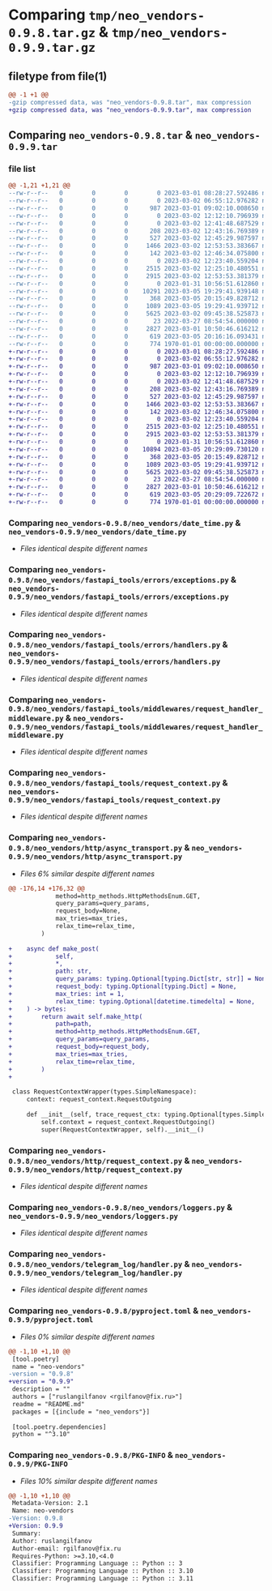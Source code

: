 # Comparing `tmp/neo_vendors-0.9.8.tar.gz` & `tmp/neo_vendors-0.9.9.tar.gz`

## filetype from file(1)

```diff
@@ -1 +1 @@
-gzip compressed data, was "neo_vendors-0.9.8.tar", max compression
+gzip compressed data, was "neo_vendors-0.9.9.tar", max compression
```

## Comparing `neo_vendors-0.9.8.tar` & `neo_vendors-0.9.9.tar`

### file list

```diff
@@ -1,21 +1,21 @@
--rw-r--r--   0        0        0        0 2023-03-01 08:28:27.592486 neo_vendors-0.9.8/README.md
--rw-r--r--   0        0        0        0 2023-03-02 06:55:12.976282 neo_vendors-0.9.8/neo_vendors/__init__.py
--rw-r--r--   0        0        0      987 2023-03-01 09:02:10.008650 neo_vendors-0.9.8/neo_vendors/date_time.py
--rw-r--r--   0        0        0        0 2023-03-02 12:12:10.796939 neo_vendors-0.9.8/neo_vendors/fastapi_tools/__init__.py
--rw-r--r--   0        0        0        0 2023-03-02 12:41:48.687529 neo_vendors-0.9.8/neo_vendors/fastapi_tools/errors/__init__.py
--rw-r--r--   0        0        0      208 2023-03-02 12:43:16.769389 neo_vendors-0.9.8/neo_vendors/fastapi_tools/errors/base.py
--rw-r--r--   0        0        0      527 2023-03-02 12:45:29.987597 neo_vendors-0.9.8/neo_vendors/fastapi_tools/errors/exceptions.py
--rw-r--r--   0        0        0     1466 2023-03-02 12:53:53.383667 neo_vendors-0.9.8/neo_vendors/fastapi_tools/errors/handlers.py
--rw-r--r--   0        0        0      142 2023-03-02 12:46:34.075800 neo_vendors-0.9.8/neo_vendors/fastapi_tools/errors/payloads.py
--rw-r--r--   0        0        0        0 2023-03-02 12:23:40.559204 neo_vendors-0.9.8/neo_vendors/fastapi_tools/middlewares/__init__.py
--rw-r--r--   0        0        0     2515 2023-03-02 12:25:10.480551 neo_vendors-0.9.8/neo_vendors/fastapi_tools/middlewares/request_handler_middleware.py
--rw-r--r--   0        0        0     2915 2023-03-02 12:53:53.381379 neo_vendors-0.9.8/neo_vendors/fastapi_tools/request_context.py
--rw-r--r--   0        0        0        0 2023-01-31 10:56:51.612860 neo_vendors-0.9.8/neo_vendors/http/__init__.py
--rw-r--r--   0        0        0    10291 2023-03-05 19:29:41.939148 neo_vendors-0.9.8/neo_vendors/http/async_transport.py
--rw-r--r--   0        0        0      368 2023-03-05 20:15:49.828712 neo_vendors-0.9.8/neo_vendors/http/http_methods.py
--rw-r--r--   0        0        0     1089 2023-03-05 19:29:41.939712 neo_vendors-0.9.8/neo_vendors/http/request_context.py
--rw-r--r--   0        0        0     5625 2023-03-02 09:45:38.525873 neo_vendors-0.9.8/neo_vendors/loggers.py
--rw-r--r--   0        0        0       23 2022-03-27 08:54:54.000000 neo_vendors-0.9.8/neo_vendors/telegram_log/__init__.py
--rw-r--r--   0        0        0     2827 2023-03-01 10:50:46.616212 neo_vendors-0.9.8/neo_vendors/telegram_log/handler.py
--rw-r--r--   0        0        0      619 2023-03-05 20:16:16.093431 neo_vendors-0.9.8/pyproject.toml
--rw-r--r--   0        0        0      774 1970-01-01 00:00:00.000000 neo_vendors-0.9.8/PKG-INFO
+-rw-r--r--   0        0        0        0 2023-03-01 08:28:27.592486 neo_vendors-0.9.9/README.md
+-rw-r--r--   0        0        0        0 2023-03-02 06:55:12.976282 neo_vendors-0.9.9/neo_vendors/__init__.py
+-rw-r--r--   0        0        0      987 2023-03-01 09:02:10.008650 neo_vendors-0.9.9/neo_vendors/date_time.py
+-rw-r--r--   0        0        0        0 2023-03-02 12:12:10.796939 neo_vendors-0.9.9/neo_vendors/fastapi_tools/__init__.py
+-rw-r--r--   0        0        0        0 2023-03-02 12:41:48.687529 neo_vendors-0.9.9/neo_vendors/fastapi_tools/errors/__init__.py
+-rw-r--r--   0        0        0      208 2023-03-02 12:43:16.769389 neo_vendors-0.9.9/neo_vendors/fastapi_tools/errors/base.py
+-rw-r--r--   0        0        0      527 2023-03-02 12:45:29.987597 neo_vendors-0.9.9/neo_vendors/fastapi_tools/errors/exceptions.py
+-rw-r--r--   0        0        0     1466 2023-03-02 12:53:53.383667 neo_vendors-0.9.9/neo_vendors/fastapi_tools/errors/handlers.py
+-rw-r--r--   0        0        0      142 2023-03-02 12:46:34.075800 neo_vendors-0.9.9/neo_vendors/fastapi_tools/errors/payloads.py
+-rw-r--r--   0        0        0        0 2023-03-02 12:23:40.559204 neo_vendors-0.9.9/neo_vendors/fastapi_tools/middlewares/__init__.py
+-rw-r--r--   0        0        0     2515 2023-03-02 12:25:10.480551 neo_vendors-0.9.9/neo_vendors/fastapi_tools/middlewares/request_handler_middleware.py
+-rw-r--r--   0        0        0     2915 2023-03-02 12:53:53.381379 neo_vendors-0.9.9/neo_vendors/fastapi_tools/request_context.py
+-rw-r--r--   0        0        0        0 2023-01-31 10:56:51.612860 neo_vendors-0.9.9/neo_vendors/http/__init__.py
+-rw-r--r--   0        0        0    10894 2023-03-05 20:29:09.730120 neo_vendors-0.9.9/neo_vendors/http/async_transport.py
+-rw-r--r--   0        0        0      368 2023-03-05 20:15:49.828712 neo_vendors-0.9.9/neo_vendors/http/http_methods.py
+-rw-r--r--   0        0        0     1089 2023-03-05 19:29:41.939712 neo_vendors-0.9.9/neo_vendors/http/request_context.py
+-rw-r--r--   0        0        0     5625 2023-03-02 09:45:38.525873 neo_vendors-0.9.9/neo_vendors/loggers.py
+-rw-r--r--   0        0        0       23 2022-03-27 08:54:54.000000 neo_vendors-0.9.9/neo_vendors/telegram_log/__init__.py
+-rw-r--r--   0        0        0     2827 2023-03-01 10:50:46.616212 neo_vendors-0.9.9/neo_vendors/telegram_log/handler.py
+-rw-r--r--   0        0        0      619 2023-03-05 20:29:09.722672 neo_vendors-0.9.9/pyproject.toml
+-rw-r--r--   0        0        0      774 1970-01-01 00:00:00.000000 neo_vendors-0.9.9/PKG-INFO
```

### Comparing `neo_vendors-0.9.8/neo_vendors/date_time.py` & `neo_vendors-0.9.9/neo_vendors/date_time.py`

 * *Files identical despite different names*

### Comparing `neo_vendors-0.9.8/neo_vendors/fastapi_tools/errors/exceptions.py` & `neo_vendors-0.9.9/neo_vendors/fastapi_tools/errors/exceptions.py`

 * *Files identical despite different names*

### Comparing `neo_vendors-0.9.8/neo_vendors/fastapi_tools/errors/handlers.py` & `neo_vendors-0.9.9/neo_vendors/fastapi_tools/errors/handlers.py`

 * *Files identical despite different names*

### Comparing `neo_vendors-0.9.8/neo_vendors/fastapi_tools/middlewares/request_handler_middleware.py` & `neo_vendors-0.9.9/neo_vendors/fastapi_tools/middlewares/request_handler_middleware.py`

 * *Files identical despite different names*

### Comparing `neo_vendors-0.9.8/neo_vendors/fastapi_tools/request_context.py` & `neo_vendors-0.9.9/neo_vendors/fastapi_tools/request_context.py`

 * *Files identical despite different names*

### Comparing `neo_vendors-0.9.8/neo_vendors/http/async_transport.py` & `neo_vendors-0.9.9/neo_vendors/http/async_transport.py`

 * *Files 6% similar despite different names*

```diff
@@ -176,14 +176,32 @@
             method=http_methods.HttpMethodsEnum.GET,
             query_params=query_params,
             request_body=None,
             max_tries=max_tries,
             relax_time=relax_time,
         )
 
+    async def make_post(
+            self,
+            *,
+            path: str,
+            query_params: typing.Optional[typing.Dict[str, str]] = None,
+            request_body: typing.Optional[typing.Dict] = None,
+            max_tries: int = 1,
+            relax_time: typing.Optional[datetime.timedelta] = None,
+    ) -> bytes:
+        return await self.make_http(
+            path=path,
+            method=http_methods.HttpMethodsEnum.GET,
+            query_params=query_params,
+            request_body=request_body,
+            max_tries=max_tries,
+            relax_time=relax_time,
+        )
+
 
 class RequestContextWrapper(types.SimpleNamespace):
     context: request_context.RequestOutgoing
 
     def __init__(self, trace_request_ctx: typing.Optional[types.SimpleNamespace] = None):
         self.context = request_context.RequestOutgoing()
         super(RequestContextWrapper, self).__init__()
```

### Comparing `neo_vendors-0.9.8/neo_vendors/http/request_context.py` & `neo_vendors-0.9.9/neo_vendors/http/request_context.py`

 * *Files identical despite different names*

### Comparing `neo_vendors-0.9.8/neo_vendors/loggers.py` & `neo_vendors-0.9.9/neo_vendors/loggers.py`

 * *Files identical despite different names*

### Comparing `neo_vendors-0.9.8/neo_vendors/telegram_log/handler.py` & `neo_vendors-0.9.9/neo_vendors/telegram_log/handler.py`

 * *Files identical despite different names*

### Comparing `neo_vendors-0.9.8/pyproject.toml` & `neo_vendors-0.9.9/pyproject.toml`

 * *Files 0% similar despite different names*

```diff
@@ -1,10 +1,10 @@
 [tool.poetry]
 name = "neo-vendors"
-version = "0.9.8"
+version = "0.9.9"
 description = ""
 authors = ["ruslangilfanov <rgilfanov@fix.ru>"]
 readme = "README.md"
 packages = [{include = "neo_vendors"}]
 
 [tool.poetry.dependencies]
 python = "^3.10"
```

### Comparing `neo_vendors-0.9.8/PKG-INFO` & `neo_vendors-0.9.9/PKG-INFO`

 * *Files 10% similar despite different names*

```diff
@@ -1,10 +1,10 @@
 Metadata-Version: 2.1
 Name: neo-vendors
-Version: 0.9.8
+Version: 0.9.9
 Summary: 
 Author: ruslangilfanov
 Author-email: rgilfanov@fix.ru
 Requires-Python: >=3.10,<4.0
 Classifier: Programming Language :: Python :: 3
 Classifier: Programming Language :: Python :: 3.10
 Classifier: Programming Language :: Python :: 3.11
```

